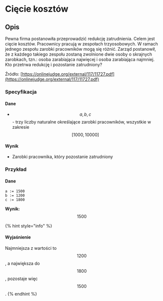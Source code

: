 # Cięcie kosztów

## Opis

Pewna firma postanowiła przeprowadzić redukcję zatrudnienia. Celem jest cięcie kosztów. Pracownicy pracują w zespołach trzyosobowych. W ramach jednego zespołu zarobki pracowników mogą się różnić. Zarząd postanowił, że z każdego takiego zespołu zostaną zwolnione dwie osoby o skrajnych zarobkach, tzn.: osoba zarabiająca najwięcej i osoba zarabiająca najmniej. Kto przetrwa redukcję i pozostanie zatrudniony?

Źródło: [https://onlinejudge.org/external/117/11727.pdf](https://onlinejudge.org/external/117/11727.pdf)

### Specyfikacja

#### Dane

* $$a,b,c$$ - trzy liczby naturalne określające zarobki pracowników, wszystkie w zakresie $$[1000, 10000]$$

#### Wynik

* Zarobki pracownika, który pozostanie zatrudniony

### Przykład

#### Dane

```
a := 1500
b := 1200
c := 1800
```

**Wynik:** $$1500$$

{% hint style="info" %}
#### Wyjaśnienie

Najmniejsza z wartości to $$1200$$, a największa do $$1800$$, pozostaje więc $$1500$$.
{% endhint %}

